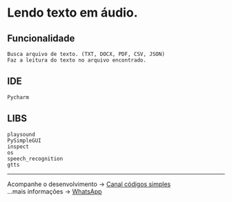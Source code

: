 # Lendo texto em áudio.

## Funcionalidade
    Busca arquivo de texto. (TXT, DOCX, PDF, CSV, JSON)
    Faz a leitura do texto no arquivo encontrado.

## IDE
    Pycharm

## LIBS
    playsound
    PySimpleGUI
    inspect
    os
    speech_recognition
    gtts

---
Acompanhe o desenvolvimento → [Canal códigos simples](https://www.youtube.com/channel/UC8fRZfYGd21_D8DwuEcFuHw)
</br>...mais informações → <a href="https://api.whatsapp.com/send?phone=5511979714423">WhatsApp</a></p>




